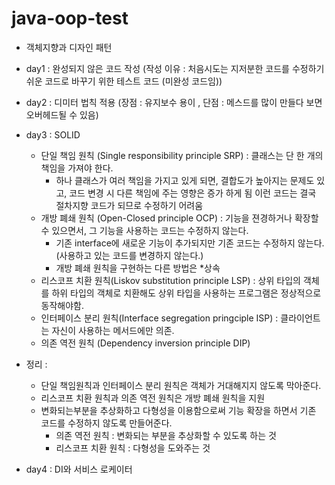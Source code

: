 # java-oop-test

 - 객체지향과 디자인 패턴 

 - day1 : 완성되지 않은 코드 작성 (작성 이유 : 처음시도는 지저분한 코드를 수정하기 쉬운 코드로 바꾸기 위한 테스트 코드 (미완성 코드임)) 
 - day2 : 디미터 법칙 적용 (장점 : 유지보수 용이 , 단점 : 메스드를 많이 만들다 보면 오버헤드될 수 있음)
 - day3 : SOLID
    - 단일 책임 원칙 (Single responsibility principle SRP) : 클래스는 단 한 개의 책임을 가져야 한다.
        - 하나 클래스가 여러 책임을 가지고 있게 되면, 결합도가 높아지는 문제도 있고, 코드 변경 시 다른 책임에 주는 영향은 증가 하게 됨 이런 코드는 결국 절차지향 코드가 되므로 수정하기 어려움
    - 개방 폐쇄 원칙 (Open-Closed principle OCP) : 기능을 젼경하거나 확장할 수 있으면서, 그 기능을 사용하는 코드는 수정하지 않는다.
        - 기존 interface에 새로운 기능이 추가되지만 기존 코드는 수정하지 않는다. (사용하고 있는 코드를 변경하지 않는다.)
        - 개방 폐쇄 원칙을 구현하는 다른 방법은 *상속
    - 리스코프 치환 원칙(Liskov substitution principle LSP) : 상위 타입의 객체를 하위 타입의 객체로 치환해도 상위 타입을 사용하는 프로그램은 정상적으로 동작해야함.
    - 인터페이스 분리 원칙(Interface segregation pringciple ISP) : 클라이언트는 자신이 사용하는 메서드에만 의존. 
    - 의존 역전 원칙 (Dependency inversion principle DIP)
 - 정리 : 
   - 단일 책임원칙과 인터페이스 분리 원칙은 객체가 거대해지지 않도록 막아준다.
   - 리스코프 치환 원칙과 의존 역전 원칙은 개방 폐쇄 원칙을 지원
    - 변화되는부분을 추상화하고 다형성을 이용함으로써 기능 확장을 하면서 기존 코드를 수정하지 않도록 만들어준다.
        - 의존 역전 원칙 : 변화되는 부분을 추상화할 수 있도록 하는 것
        - 리스코프 치환 원칙 : 다형성을 도와주는 것 
    
 - day4 : DI와 서비스 로케이터



   
             
   